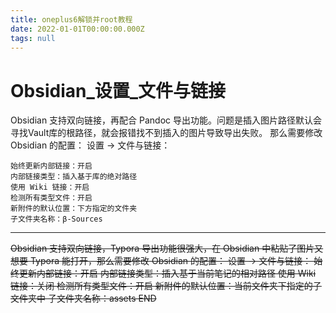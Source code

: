 ```yaml
---
title: oneplus6解锁并root教程
date: 2022-01-01T00:00:00.000Z
tags: null
---
```


# Obsidian_设置_文件与链接

Obsidian 支持双向链接，再配合 Pandoc 导出功能。问题是插入图片路径默认会寻找Vault库的根路径，就会报错找不到插入的图片导致导出失败。
那么需要修改 Obsidian 的配置：
设置 -> 文件与链接：
```
始终更新内部链接：开启
内部链接类型：插入基于库的绝对路径
使用 Wiki 链接：开启
检测所有类型文件：开启
新附件的默认位置：下方指定的文件夹
子文件夹名称：β-Sources
```

***
~~Obsidian 支持双向链接，Typora 导出功能很强大，在 Obsidian 中粘贴了图片又想要 Typora 能打开，那么需要修改 Obsidian 的配置：
设置 -> 文件与链接：
	始终更新内部链接：开启
	内部链接类型：插入基于当前笔记的相对路径
	使用 Wiki 链接：关闭
	检测所有类型文件：开启
	新附件的默认位置：当前文件夹下指定的子文件夹中
	子文件夹名称：assets
END~~

